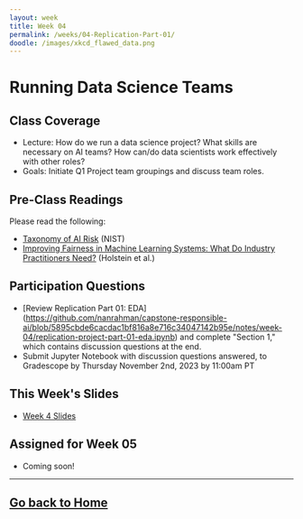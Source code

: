 ```yaml
---
layout: week
title: Week 04
permalink: /weeks/04-Replication-Part-01/
doodle: /images/xkcd_flawed_data.png
---
```


# Running Data Science Teams

## Class Coverage
* Lecture: How do we run a data science project? What skills are necessary on AI teams? How can/do data scientists work effectively with other roles? 
* Goals: Initiate Q1 Project team groupings and discuss team roles.

## Pre-Class Readings
Please read the following:
* [Taxonomy of AI Risk](https://www.nist.gov/system/files/documents/2021/10/15/taxonomy_AI_risks.pdf) (NIST)
* [Improving Fairness in Machine Learning Systems: What Do Industry Practitioners Need?](https://arxiv.org/pdf/1812.05239.pdf) (Holstein et al.)

## Participation Questions
* [Review Replication Part 01: EDA] (https://github.com/nanrahman/capstone-responsible-ai/blob/5895cbde6cacdac1bf816a8e716c34047142b95e/notes/week-04/replication-project-part-01-eda.ipynb) and complete "Section 1," which contains discussion questions at the end.
* Submit Jupyter Notebook with discussion questions answered, to Gradescope by Thursday November 2nd, 2023 by 11:00am PT
  
## This Week's Slides
* [Week 4 Slides](https://github.com/nanrahman/capstone-responsible-ai/blob/0a2d3261e0a22867f81221bf7b0986d78d7b2a52/notes/week-04/Week-4-slides.pdf)
  
## Assigned for Week 05
* Coming soon!

---
[Go back to Home](https://nanrahman.github.io/capstone-responsible-ai/)
---
